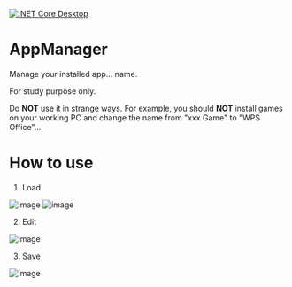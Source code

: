 [![.NET Core Desktop](https://github.com/fz0000/AppManager/actions/workflows/dotnet-desktop.yml/badge.svg)](https://github.com/fz0000/AppManager/actions/workflows/dotnet-desktop.yml)

# AppManager
Manage your installed app... name.

For study purpose only.

Do **NOT** use it in strange ways. For example, you should **NOT** install games on your working PC and change the name from "xxx Game" to "WPS Office"...

# How to use
1. Load

![image](https://user-images.githubusercontent.com/5061311/158777276-4ead3b2c-243e-424c-9d9e-4b0f1341c863.png)
![image](https://user-images.githubusercontent.com/5061311/158777424-91969669-054e-4987-9f2b-f1823f41e210.png)

2. Edit

![image](https://user-images.githubusercontent.com/5061311/158777618-ab017710-e572-43a1-83c0-a07fa9be90a8.png)

3. Save

![image](https://user-images.githubusercontent.com/5061311/158915746-f682c90f-0b38-4702-b36e-2b8f29df5a74.png)
